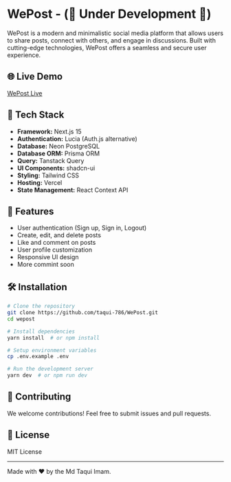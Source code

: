 # WePost - (🚧 Under Development 🚧)

WePost is a modern and minimalistic social media platform that allows users to share posts, connect with others, and engage in discussions. Built with cutting-edge technologies, WePost offers a seamless and secure user experience.

## 🌐 Live Demo
[WePost Live](https://we-post-dev.vercel.app)

## 🚀 Tech Stack

- **Framework:** Next.js 15
- **Authentication:** Lucia (Auth.js alternative)
- **Database:** Neon PostgreSQL
- **Database ORM:** Prisma ORM
- **Query:** Tanstack Query
- **UI Components:** shadcn-ui
- **Styling:** Tailwind CSS
- **Hosting:** Vercel
- **State Management:** React Context API

## 📌 Features
- User authentication (Sign up, Sign in, Logout)
- Create, edit, and delete posts
- Like and comment on posts
- User profile customization
- Responsive UI design
- More commint soon

## 🛠️ Installation

```bash
# Clone the repository
git clone https://github.com/taqui-786/WePost.git
cd wepost

# Install dependencies
yarn install  # or npm install

# Setup environment variables
cp .env.example .env

# Run the development server
yarn dev  # or npm run dev
```

## 🎯 Contributing
We welcome contributions! Feel free to submit issues and pull requests.

## 📄 License
MIT License

---
Made with ❤️ by the Md Taqui Imam.

